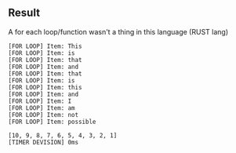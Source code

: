 ## Result
A for each loop/function wasn't a thing in this language (RUST lang)
```
[FOR LOOP] Item: This
[FOR LOOP] Item: is
[FOR LOOP] Item: that
[FOR LOOP] Item: and
[FOR LOOP] Item: that
[FOR LOOP] Item: is
[FOR LOOP] Item: this
[FOR LOOP] Item: and
[FOR LOOP] Item: I
[FOR LOOP] Item: am
[FOR LOOP] Item: not
[FOR LOOP] Item: possible

[10, 9, 8, 7, 6, 5, 4, 3, 2, 1]
[TIMER DEVISION] 0ms
```
